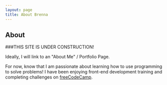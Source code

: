 ```yaml
---
layout: page
title: About Brenna
---
```

## About

###THIS SITE IS UNDER CONSTRUCTION!

Ideally, I will link to an "About Me" / Portfolio Page. 

For now, know that I am passionate about learning how to use programming to solve problems! I have been enjoying front-end development training and completing challenges on <a target="_blank" href="https://www.freecodecamp.com/brennabaccaro">freeCodeCamp</a>. 


